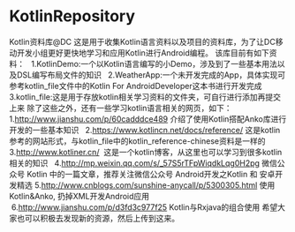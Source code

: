 # KotlinRepository
Kotlin资料库@DC
这是用于收集Kotlin语言资料以及项目的资料库，为了让DC移动开发小组更好更快地学习和应用Kotlin进行Android编程。
该库目前有如下资料：
    1.KotlinDemo:一个以Kotlin语言编写的小Demo，涉及到了一些基本用法以及DSL编写布局文件的知识
    2.WeatherApp:一个未开发完成的App，具体实现可参考kotlin_file文件中的Kotlin For AndroidDeveloper这本书进行开发完成
    3.kotlin_file:这是用于存放kotlin相关学习资料的文件夹，可自行进行添加再提交上来
除了这些之外，还有一些学习kotlin语言相关的网页，如下：
    1.http://www.jianshu.com/p/60cadddce489 介绍了使用Kotlin搭配Anko库进行开发的一些基本知识
    2.https://www.kotlincn.net/docs/reference/ 这是kotlin参考的网站形式，与kotlin_file中的kotlin_reference-chinese资料是一样的
    3.http://www.kotliner.cn/  这是一个kotlin博客，从这里也可以学习到很多kotlin相关的知识
    4.http://mp.weixin.qq.com/s/_57S5rTFpWiqdkLqg0H2pg 微信公众号 Kotlin 中的一篇文章，推荐关注微信公众号 Android开发之Kotlin 和 安卓开发精选
    5.http://www.cnblogs.com/sunshine-anycall/p/5300305.html 使用Kotlin&Anko, 扔掉XML开发Android应用
    6.http://www.jianshu.com/p/d3fd3c977f25  Kotlin与Rxjava的组合使用
希望大家也可以积极去发现新的资源，然后上传到这来。
